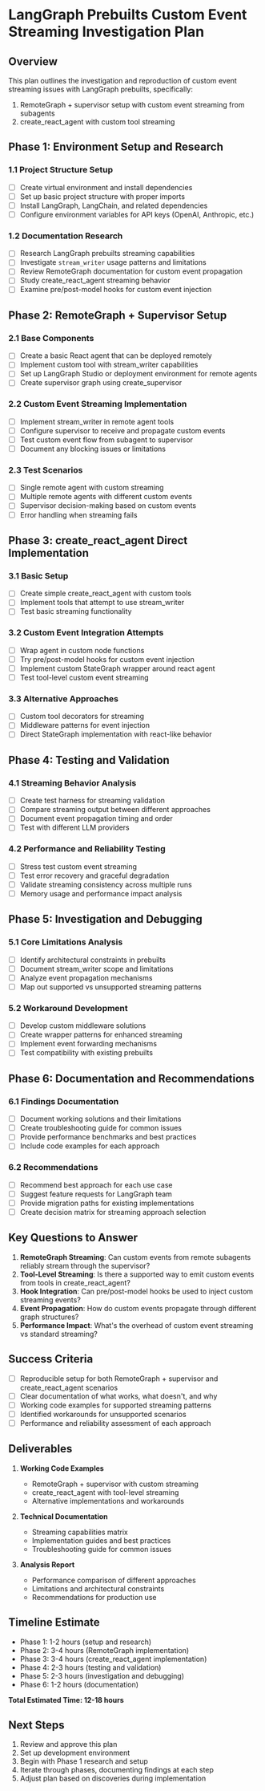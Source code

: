 # LangGraph Prebuilts Custom Event Streaming Investigation Plan

## Overview
This plan outlines the investigation and reproduction of custom event streaming issues with LangGraph prebuilts, specifically:
1. RemoteGraph + supervisor setup with custom event streaming from subagents
2. create_react_agent with custom tool streaming

## Phase 1: Environment Setup and Research

### 1.1 Project Structure Setup
- [ ] Create virtual environment and install dependencies
- [ ] Set up basic project structure with proper imports
- [ ] Install LangGraph, LangChain, and related dependencies
- [ ] Configure environment variables for API keys (OpenAI, Anthropic, etc.)

### 1.2 Documentation Research
- [ ] Research LangGraph prebuilts streaming capabilities
- [ ] Investigate `stream_writer` usage patterns and limitations
- [ ] Review RemoteGraph documentation for custom event propagation
- [ ] Study create_react_agent streaming behavior
- [ ] Examine pre/post-model hooks for custom event injection

## Phase 2: RemoteGraph + Supervisor Setup

### 2.1 Base Components
- [ ] Create a basic React agent that can be deployed remotely
- [ ] Implement custom tool with stream_writer capabilities
- [ ] Set up LangGraph Studio or deployment environment for remote agents
- [ ] Create supervisor graph using create_supervisor

### 2.2 Custom Event Streaming Implementation
- [ ] Implement stream_writer in remote agent tools
- [ ] Configure supervisor to receive and propagate custom events
- [ ] Test custom event flow from subagent to supervisor
- [ ] Document any blocking issues or limitations

### 2.3 Test Scenarios
- [ ] Single remote agent with custom streaming
- [ ] Multiple remote agents with different custom events
- [ ] Supervisor decision-making based on custom events
- [ ] Error handling when streaming fails

## Phase 3: create_react_agent Direct Implementation

### 3.1 Basic Setup
- [ ] Create simple create_react_agent with custom tools
- [ ] Implement tools that attempt to use stream_writer
- [ ] Test basic streaming functionality

### 3.2 Custom Event Integration Attempts
- [ ] Wrap agent in custom node functions
- [ ] Try pre/post-model hooks for custom event injection
- [ ] Implement custom StateGraph wrapper around react agent
- [ ] Test tool-level custom event streaming

### 3.3 Alternative Approaches
- [ ] Custom tool decorators for streaming
- [ ] Middleware patterns for event injection
- [ ] Direct StateGraph implementation with react-like behavior

## Phase 4: Testing and Validation

### 4.1 Streaming Behavior Analysis
- [ ] Create test harness for streaming validation
- [ ] Compare streaming output between different approaches
- [ ] Document event propagation timing and order
- [ ] Test with different LLM providers

### 4.2 Performance and Reliability Testing
- [ ] Stress test custom event streaming
- [ ] Test error recovery and graceful degradation
- [ ] Validate streaming consistency across multiple runs
- [ ] Memory usage and performance impact analysis

## Phase 5: Investigation and Debugging

### 5.1 Core Limitations Analysis
- [ ] Identify architectural constraints in prebuilts
- [ ] Document stream_writer scope and limitations
- [ ] Analyze event propagation mechanisms
- [ ] Map out supported vs unsupported streaming patterns

### 5.2 Workaround Development
- [ ] Develop custom middleware solutions
- [ ] Create wrapper patterns for enhanced streaming
- [ ] Implement event forwarding mechanisms
- [ ] Test compatibility with existing prebuilts

## Phase 6: Documentation and Recommendations

### 6.1 Findings Documentation
- [ ] Document working solutions and their limitations
- [ ] Create troubleshooting guide for common issues
- [ ] Provide performance benchmarks and best practices
- [ ] Include code examples for each approach

### 6.2 Recommendations
- [ ] Recommend best approach for each use case
- [ ] Suggest feature requests for LangGraph team
- [ ] Provide migration paths for existing implementations
- [ ] Create decision matrix for streaming approach selection

## Key Questions to Answer

1. **RemoteGraph Streaming**: Can custom events from remote subagents reliably stream through the supervisor?
2. **Tool-Level Streaming**: Is there a supported way to emit custom events from tools in create_react_agent?
3. **Hook Integration**: Can pre/post-model hooks be used to inject custom streaming events?
4. **Event Propagation**: How do custom events propagate through different graph structures?
5. **Performance Impact**: What's the overhead of custom event streaming vs standard streaming?

## Success Criteria

- [ ] Reproducible setup for both RemoteGraph + supervisor and create_react_agent scenarios
- [ ] Clear documentation of what works, what doesn't, and why
- [ ] Working code examples for supported streaming patterns
- [ ] Identified workarounds for unsupported scenarios
- [ ] Performance and reliability assessment of each approach

## Deliverables

1. **Working Code Examples**
   - RemoteGraph + supervisor with custom streaming
   - create_react_agent with tool-level streaming
   - Alternative implementations and workarounds

2. **Technical Documentation**
   - Streaming capabilities matrix
   - Implementation guides and best practices
   - Troubleshooting guide for common issues

3. **Analysis Report**
   - Performance comparison of different approaches
   - Limitations and architectural constraints
   - Recommendations for production use

## Timeline Estimate

- Phase 1: 1-2 hours (setup and research)
- Phase 2: 3-4 hours (RemoteGraph implementation)
- Phase 3: 3-4 hours (create_react_agent implementation)
- Phase 4: 2-3 hours (testing and validation)
- Phase 5: 2-3 hours (investigation and debugging)
- Phase 6: 1-2 hours (documentation)

**Total Estimated Time: 12-18 hours**

## Next Steps

1. Review and approve this plan
2. Set up development environment
3. Begin with Phase 1 research and setup
4. Iterate through phases, documenting findings at each step
5. Adjust plan based on discoveries during implementation